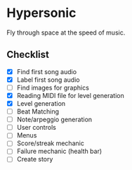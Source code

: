 # Hypersonic
Fly through space at the speed of music.

## Checklist
- [x] Find first song audio
- [x] Label first song audio
- [ ] Find images for graphics
- [x] Reading MIDI file for level generation
- [x] Level generation
- [ ] Beat Matching
- [ ] Note/arpeggio generation
- [ ] User controls
- [ ] Menus
- [ ] Score/streak mechanic
- [ ] Failure mechanic (health bar)
- [ ] Create story